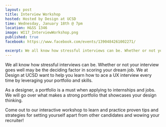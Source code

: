 ```yaml
---
layout: post
title: Interview Workshop
hosted: Hosted by Design at UCSD
time: Wednesday, January 18th @ 7pm
location: H&SS 1346
image: WI17_InterviewWorkshop.png
published: true
facebook: https://www.facebook.com/events/1390484261002271/

excerpt: We all know how stressful interviews can be. Whether or not your interview goes well may be the deciding factor in scoring your dream job. As a designer, a portfolio and strong interviewing skills are a must when applying to internships and jobs. We will go over what makes a strong portfolio that showcases your design thinking. Come out to our interactive workshop to learn and practice proven tips and strategies for setting yourself apart from other candidates and wowing your recruiter!
---
```

We all know how stressful interviews can be. Whether or not your interview goes well may be the deciding factor in scoring your dream job. We at Design at UCSD want to help you learn how to ace a UX interview every time by leveraging your portfolio and skills. 

As a designer, a portfolio is a must when applying to internships and jobs. We will go over what makes a strong portfolio that showcases your design thinking.

Come out to our interactive workshop to learn and practice proven tips and strategies for setting yourself apart from other candidates and wowing your recruiter!